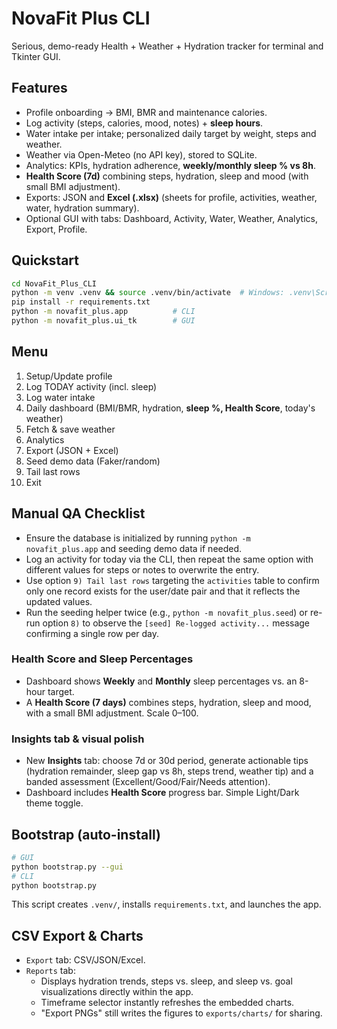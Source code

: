 # NovaFit Plus CLI
Serious, demo-ready Health + Weather + Hydration tracker for terminal and Tkinter GUI.

## Features
- Profile onboarding → BMI, BMR and maintenance calories.
- Log activity (steps, calories, mood, notes) + **sleep hours**.
- Water intake per intake; personalized daily target by weight, steps and weather.
- Weather via Open-Meteo (no API key), stored to SQLite.
- Analytics: KPIs, hydration adherence, **weekly/monthly sleep % vs 8h**.
- **Health Score (7d)** combining steps, hydration, sleep and mood (with small BMI adjustment).
- Exports: JSON and **Excel (.xlsx)** (sheets for profile, activities, weather, water, hydration summary).
- Optional GUI with tabs: Dashboard, Activity, Water, Weather, Analytics, Export, Profile.

## Quickstart
```bash
cd NovaFit_Plus_CLI
python -m venv .venv && source .venv/bin/activate  # Windows: .venv\Scripts\activate
pip install -r requirements.txt
python -m novafit_plus.app          # CLI
python -m novafit_plus.ui_tk        # GUI
```

## Menu
1) Setup/Update profile
2) Log TODAY activity (incl. sleep)
3) Log water intake
4) Daily dashboard (BMI/BMR, hydration, **sleep %, Health Score**, today's weather)
5) Fetch & save weather
6) Analytics
7) Export (JSON + Excel)
8) Seed demo data (Faker/random)
9) Tail last rows
0) Exit

## Manual QA Checklist
- Ensure the database is initialized by running `python -m novafit_plus.app` and seeding demo data if needed.
- Log an activity for today via the CLI, then repeat the same option with different values for steps or notes to overwrite the entry.
- Use option `9) Tail last rows` targeting the `activities` table to confirm only one record exists for the user/date pair and that it reflects the updated values.
- Run the seeding helper twice (e.g., `python -m novafit_plus.seed`) or re-run option `8)` to observe the `[seed] Re-logged activity...` message confirming a single row per day.

### Health Score and Sleep Percentages
- Dashboard shows **Weekly** and **Monthly** sleep percentages vs. an 8-hour target.
- A **Health Score (7 days)** combines steps, hydration, sleep and mood, with a small BMI adjustment. Scale 0–100.


### Insights tab & visual polish
- New **Insights** tab: choose 7d or 30d period, generate actionable tips (hydration remainder, sleep gap vs 8h, steps trend, weather tip) and a banded assessment (Excellent/Good/Fair/Needs attention).
- Dashboard includes **Health Score** progress bar. Simple Light/Dark theme toggle.


## Bootstrap (auto-install)
```bash
# GUI
python bootstrap.py --gui
# CLI
python bootstrap.py
```
This script creates `.venv/`, installs `requirements.txt`, and launches the app.

## CSV Export & Charts
- `Export` tab: CSV/JSON/Excel.
- `Reports` tab:
  - Displays hydration trends, steps vs. sleep, and sleep vs. goal visualizations directly within the app.
  - Timeframe selector instantly refreshes the embedded charts.
  - "Export PNGs" still writes the figures to `exports/charts/` for sharing.
